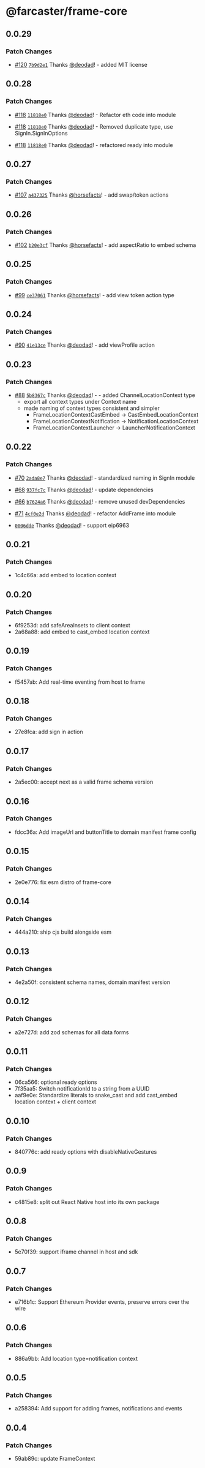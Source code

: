 # @farcaster/frame-core

## 0.0.29

### Patch Changes

- [#120](https://github.com/farcasterxyz/frames/pull/120) [`7b9d2e1`](https://github.com/farcasterxyz/frames/commit/7b9d2e1947f824d1e0bb4111ba408a00325d1866) Thanks [@deodad](https://github.com/deodad)! - added MIT license

## 0.0.28

### Patch Changes

- [#118](https://github.com/farcasterxyz/frames/pull/118) [`11818e0`](https://github.com/farcasterxyz/frames/commit/11818e024da7d12c23c7e90a1c9f19b9d18cd33e) Thanks [@deodad](https://github.com/deodad)! - Refactor eth code into module

- [#118](https://github.com/farcasterxyz/frames/pull/118) [`11818e0`](https://github.com/farcasterxyz/frames/commit/11818e024da7d12c23c7e90a1c9f19b9d18cd33e) Thanks [@deodad](https://github.com/deodad)! - Removed duplicate type, use SignIn.SignInOptions

- [#118](https://github.com/farcasterxyz/frames/pull/118) [`11818e0`](https://github.com/farcasterxyz/frames/commit/11818e024da7d12c23c7e90a1c9f19b9d18cd33e) Thanks [@deodad](https://github.com/deodad)! - refactored ready into module

## 0.0.27

### Patch Changes

- [#107](https://github.com/farcasterxyz/frames/pull/107) [`a437325`](https://github.com/farcasterxyz/frames/commit/a43732592fb3c8fd33400f01a97a08d6fe11bb88) Thanks [@horsefacts](https://github.com/horsefacts)! - add swap/token actions

## 0.0.26

### Patch Changes

- [#102](https://github.com/farcasterxyz/frames/pull/102) [`b20e3cf`](https://github.com/farcasterxyz/frames/commit/b20e3cfd6105a2a7f837cc9f1db2ccd4620b274b) Thanks [@horsefacts](https://github.com/horsefacts)! - add aspectRatio to embed schema

## 0.0.25

### Patch Changes

- [#99](https://github.com/farcasterxyz/frames/pull/99) [`ce37061`](https://github.com/farcasterxyz/frames/commit/ce3706174e19bc074e302c66b19c529b5b99f84b) Thanks [@horsefacts](https://github.com/horsefacts)! - add view token action type

## 0.0.24

### Patch Changes

- [#90](https://github.com/farcasterxyz/frames/pull/90) [`41e13ce`](https://github.com/farcasterxyz/frames/commit/41e13ce646f3e4f34430fd346d2f6df258428da4) Thanks [@deodad](https://github.com/deodad)! - add viewProfile action

## 0.0.23

### Patch Changes

- [#88](https://github.com/farcasterxyz/frames/pull/88) [`5b8367c`](https://github.com/farcasterxyz/frames/commit/5b8367c37186c7bb9691ae0f7336c5203098239f) Thanks [@deodad](https://github.com/deodad)! - - added ChannelLocationContext type
  - export all context types under Context name
  - made naming of context types consistent and simpler
    - FrameLocationContextCastEmbed -> CastEmbedLocationContext
    - FrameLocationContextNotification -> NotificationLocationContext
    - FrameLocationContextLauncher -> LauncherNotificationContext

## 0.0.22

### Patch Changes

- [#70](https://github.com/farcasterxyz/frames/pull/70) [`2ada8e7`](https://github.com/farcasterxyz/frames/commit/2ada8e7b06dcc2b7b43363ffa619c0d19726a2f7) Thanks [@deodad](https://github.com/deodad)! - standardized naming in SignIn module

- [#68](https://github.com/farcasterxyz/frames/pull/68) [`937fc7c`](https://github.com/farcasterxyz/frames/commit/937fc7cecd66412077f790c92b12750b7ac3a99f) Thanks [@deodad](https://github.com/deodad)! - update dependencies

- [#66](https://github.com/farcasterxyz/frames/pull/66) [`b7624a6`](https://github.com/farcasterxyz/frames/commit/b7624a69fac63f4a533848ec470430c66d8b03e2) Thanks [@deodad](https://github.com/deodad)! - remove unused devDependencies

- [#71](https://github.com/farcasterxyz/frames/pull/71) [`4cf0e2d`](https://github.com/farcasterxyz/frames/commit/4cf0e2d5fbf6cb577351e49df78bb946823e72be) Thanks [@deodad](https://github.com/deodad)! - refactor AddFrame into module

- [`0006dde`](https://github.com/farcasterxyz/frames/commit/0006dde9b1ad9046962f02178daa4cc7529f1df8) Thanks [@deodad](https://github.com/deodad)! - support eip6963

## 0.0.21

### Patch Changes

- 1c4c66a: add embed to location context

## 0.0.20

### Patch Changes

- 6f9253d: add safeAreaInsets to client context
- 2a68a88: add embed to cast_embed location context

## 0.0.19

### Patch Changes

- f5457ab: Add real-time eventing from host to frame

## 0.0.18

### Patch Changes

- 27e8fca: add sign in action

## 0.0.17

### Patch Changes

- 2a5ec00: accept next as a valid frame schema version

## 0.0.16

### Patch Changes

- fdcc36a: Add imageUrl and buttonTitle to domain manifest frame config

## 0.0.15

### Patch Changes

- 2e0e776: fix esm distro of frame-core

## 0.0.14

### Patch Changes

- 444a210: ship cjs build alongside esm

## 0.0.13

### Patch Changes

- 4e2a50f: consistent schema names, domain manifest version

## 0.0.12

### Patch Changes

- a2e727d: add zod schemas for all data forms

## 0.0.11

### Patch Changes

- 06ca566: optional ready options
- 7f35aa5: Switch notificationId to a string from a UUID
- aaf9e0e: Standardize literals to snake_cast and add cast_embed location context + client context

## 0.0.10

### Patch Changes

- 840776c: add ready options with disableNativeGestures

## 0.0.9

### Patch Changes

- c4815e8: split out React Native host into its own package

## 0.0.8

### Patch Changes

- 5e70f39: support iframe channel in host and sdk

## 0.0.7

### Patch Changes

- e716b1c: Support Ethereum Provider events, preserve errors over the wire

## 0.0.6

### Patch Changes

- 886a9bb: Add location type=notification context

## 0.0.5

### Patch Changes

- a258394: Add support for adding frames, notifications and events

## 0.0.4

### Patch Changes

- 59ab89c: update FrameContext
